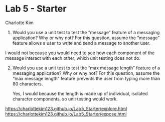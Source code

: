 # Lab 5 - Starter
Charlotte Kim

1) Would you use a unit test to test the “message” feature of a messaging application? Why or why not? For this question, assume the “message” feature allows a user to write and send a message to another user.

  I would not because you would need to see how each component of the message interact with each other, which unit testing does not do.

2) Would you use a unit test to test the “max message length” feature of a messaging application? Why or why not? For this question, assume the “max message length” feature prevents the user from typing more than 80 characters.

   Yes, I would because the length is made up of individual, isolated character components, so unit testing would work.


https://charlottekim123.github.io/Lab5_Starter/explore.html
https://charlottekim123.github.io/Lab5_Starter/expose.html
